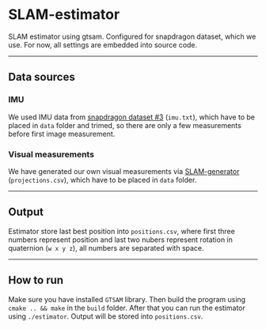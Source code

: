 # SLAM-estimator
SLAM estimator using gtsam. Configured for snapdragon dataset, which we use.
For now, all settings are embedded into source code.

-------------------------------------------------------------------------------

## Data sources

### IMU
We used IMU data from
[snapdragon dataset #3](https://fpv.ifi.uzh.ch/datasets/) (`imu.txt`),
which have to be placed in `data` folder and trimed, so there are only
a few measurements before first image measurement.

### Visual measurements
We have generated our own visual measurements via
[SLAM-generator](https://github.com/Northeus/SLAM-generation)
(`projections.csv`), which have to be placed in `data` folder.

-------------------------------------------------------------------------------

## Output
Estimator store last best position into `positions.csv`, where first three
numbers represent position and last two nubers represent rotation in quaternion
(`w x y z`), all numbers are separated with space.

-------------------------------------------------------------------------------

## How to run
Make sure you have installed `GTSAM` library.
Then build the program using `cmake .. && make` in the `build` folder.
After that you can run the estimator using `./estimator`.
Output will be stored into `positions.csv`.

